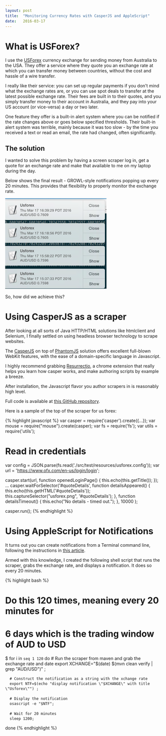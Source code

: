 ```yaml
---
layout: post
title:  "Monitoring Currency Rates with CasperJS and AppleScript"
date:   2016-03-17
---
```


# What is USForex?
I use the [USForex] currency exchange for sending money from Australia to the USA.
They offer a service where they quote you an exchange rate at which you can transfer money between countries,
without the cost and hassle of a wire transfer.

I really like their service: you can set up regular payments if you don't mind what the exchange rates are, or you can
use spot deals to transfer at the latest possible exchange rate.  Their fees are built in to their quotes,
and you simply transfer money to their account in Australia, and they pay into your US account (or vice-versa) a day or two later.

One feature they offer is a built-in alert system where you can be notified if the rate changes above or goes below specified thresholds.
Their built-in alert system was terrible, mainly because it was too slow - by the time you received a text or read an email, the rate had changed,
often significantly.

## The solution

I wanted to solve this problem by having a screen scraper log in, get a quote for an exchange rate
and make that available to me on my laptop during the day.

Below shows the final result - GROWL-style notifications popping up every 20 minutes.
This provides that flexibility to properly monitor the exchange rate.

![macox visual alerts](/images/usforex-notifications.png)

So, how did we achieve this?

# Using CasperJS as a scraper

After looking at all sorts of Java HTTP/HTML solutions like htmlclient and Selenium,
I finally settled on using headless browser technology to scrape websites.

The [CasperJS] on top of [PhantomJS] solution offers excellent full-blown WebKit
features, with the ease of a domain-specific language in Javascript.

I highly recommend grabbing [Resurrectio], a chrome extension that really helps you learn how casper works,
and make authoring scripts by example a breeze.

After installation, the Javascript flavor you author scrapers in is reasonably high level.

Full code is available at [this GitHub repository][2].

Here is a sample of the top of the scraper for us forex:

{% highlight javascript %}
var casper = require('casper').create({...});
var mouse = require("mouse").create(casper);
var fs = require('fs');
var utils = require('utils');

# Read in credentials
var config = JSON.parse(fs.read('./src/test/resources/usforex.config'));
var url = 'https://www.ofx.com/en-us/login/login';

casper.start(url, function openedLoginPage() {
    this.echo(this.getTitle());
});
...
casper.waitForSelector('#quoteDetails',
  function detailsAppeared() {
      this.echo(this.getHTML('#quoteDetails'));
      this.captureSelector("usforex.png", '#quoteDetails');
  },
  function detailsTimeout() {
      this.echo("No details - timed out.");
  },
  10000
);

casper.run();
{% endhighlight %}


# Using AppleScript for Notifications

It turns out you can create notifications from a Terminal command line,
following the instructions in [this article][1].

Armed with this knowledge, I created the following shell script that runs the scraper,
grabs the exchange rate, and displays a notification.  It does so every 20 minutes.

{% highlight bash %}
# Do this 120 times, meaning every 20 minutes for
# 6 days which is the trading window of AUD to USD
$ for i in `seq 1 120`
  do
      # Run the scraper from maven and grab the exchange rate and date
      export XCHANGE="$(date) $(mvn clean verify | grep "AUD/USD")" ;

      # Construct the notification as a string with the xchange rate
      export NTF=$(echo "display notification \"$XCHANGE\" with title \"Usforex\"") ;

      # Display the notification
      osascript -e "$NTF";

      # Wait for 20 minutes
      sleep 1200;
  done
{% endhighlight %}

[USForex]: https://www.ofx.com/en-us/
[CasperJS]: http://casperjs.org
[PhantomJS]: http://http://phantomjs.org/
[Resurrectio]: https://github.com/ebrehault/resurrectio
[1]: http://apple.stackexchange.com/questions/57412/how-can-i-trigger-a-notification-center-notification-from-an-applescript-or-shel
[2]: https://github.com/nowucca/progmetrix
